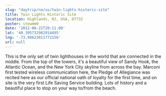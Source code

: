 ```yaml
---
slug: "daytrip/na/us/twin-lights-historic-site"
title: Twin Lights Historic Site
location: Highlands, NJ, USA, 07732
poster: stewmm0
date: '2012-08-22T20:11:00'
lat: '40.395732982914495'
lng: '-73.98623011772156'
url: null
---
```


This is the only set of twin lighthouses in the world that are connected in the middle. From the top of the towers, it's a beautiful view of Sandy Hook, the Atlantic Ocean, and the New York City skyline from across the bay. Marconi first tested wireless communication here, the Pledge of Allegiance was recited here as our official national oath of loyalty for the first time, and on site is the very first Life Saving Service building. Lots of history and a beautiful place to stop on your way to/from the beach.
